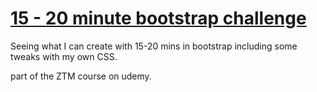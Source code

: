 <h1> <ins> 15 - 20 minute bootstrap challenge</ins> </h1>
<p>Seeing what I can create with 15-20 mins in bootstrap including some tweaks with my own CSS.</p>
<p>part of the ZTM course on udemy.</p>
